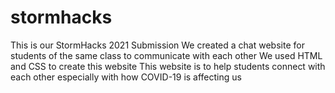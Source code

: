 # stormhacks
This is our StormHacks 2021 Submission
We created a chat website for students of the same class to communicate with each other
We used HTML and CSS to create this website
This website is to help students connect with each other especially with how COVID-19 is affecting us
